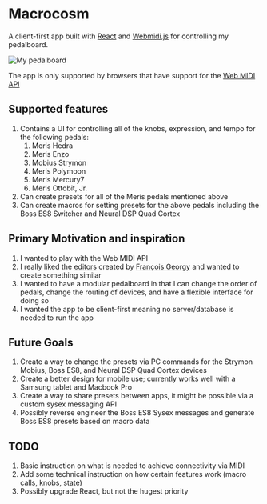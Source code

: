 # Macrocosm

A client-first app built with [React](https://reactjs.org/) and [Webmidi.js](https://webmidijs.org/) for controlling my pedalboard.

![My pedalboard](pedalboard.png)

The app is only supported by browsers that have support for the [Web MIDI API](https://developer.mozilla.org/en-US/docs/Web/API/Web_MIDI_API)

## Supported features
1. Contains a UI for controlling all of the knobs, expression, and tempo for the following pedals:
	1. Meris Hedra
	2. Meris Enzo
	3. Mobius Strymon
	4. Meris Polymoon
	5. Meris Mercury7
	6. Meris Ottobit, Jr.
2. Can create presets for all of the Meris pedals mentioned above
3. Can create macros for setting presets for the above pedals including the Boss ES8 Switcher and Neural DSP Quad Cortex

## Primary Motivation and inspiration
1. I wanted to play with the Web MIDI API
2. I really liked the [editors](https://studiocode.dev/editors/) created by [François Georgy](https://francoisgeorgy.ch/) and wanted to create something similar
3. I wanted to have a modular pedalboard in that I can change the order of pedals, change the routing of devices, and have a flexible interface for doing so
4. I wanted the app to be client-first meaning no server/database is needed to run the app


## Future Goals
1. Create a way to change the presets via PC commands for the Strymon Mobius, Boss ES8, and Neural DSP Quad Cortex devices
2. Create a better design for mobile use; currently works well with a Samsung tablet and Macbook Pro
3. Create a way to share presets between apps, it might be possible via a custom sysex messaging API
4. Possibly reverse engineer the Boss ES8 Sysex messages and generate Boss ES8 presets based on macro data

## TODO
1. Basic instruction on what is needed to achieve connectivity via MIDI
2. Add some technical instruction on how certain features work (macro calls, knobs, state)
3. Possibly upgrade React, but not the hugest priority
